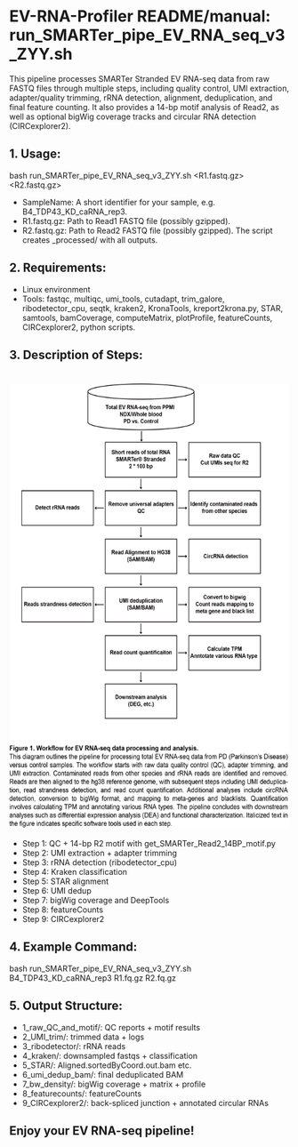 # EV-RNA-Profiler README/manual: run_SMARTer_pipe_EV_RNA_seq_v3_ZYY.sh
 This pipeline processes SMARTer Stranded EV RNA-seq data from raw FASTQ files through multiple steps, 
 including quality control, UMI extraction, adapter/quality trimming, rRNA detection, alignment, 
 deduplication, and final feature counting. It also provides a 14-bp motif analysis of Read2, 
 as well as optional bigWig coverage tracks and circular RNA detection (CIRCexplorer2).

 ## 1. Usage:
   bash run_SMARTer_pipe_EV_RNA_seq_v3_ZYY.sh <SampleName> <R1.fastq.gz> <R2.fastq.gz>
   - SampleName: A short identifier for your sample, e.g. B4_TDP43_KD_caRNA_rep3.
   - R1.fastq.gz: Path to Read1 FASTQ file (possibly gzipped).
   - R2.fastq.gz: Path to Read2 FASTQ file (possibly gzipped).
   The script creates <SampleName>_processed/ with all outputs.

 ## 2. Requirements:
   - Linux environment
   - Tools: fastqc, multiqc, umi_tools, cutadapt, trim_galore, ribodetector_cpu, seqtk, 
            kraken2, KronaTools, kreport2krona.py, STAR, samtools, bamCoverage, 
            computeMatrix, plotProfile, featureCounts, CIRCexplorer2, python scripts.

 ## 3. Description of Steps:
 # <img src="figures/EV-RNA_seq_pipeline.png" width="600" height="800" align="center"> </div> 
   - Step 1: QC + 14-bp R2 motif with get_SMARTer_Read2_14BP_motif.py
   - Step 2: UMI extraction + adapter trimming
   - Step 3: rRNA detection (ribodetector_cpu)
   - Step 4: Kraken classification
   - Step 5: STAR alignment
   - Step 6: UMI dedup
   - Step 7: bigWig coverage and DeepTools
   - Step 8: featureCounts
   - Step 9: CIRCexplorer2

## 4. Example Command:
   bash run_SMARTer_pipe_EV_RNA_seq_v3_ZYY.sh B4_TDP43_KD_caRNA_rep3 R1.fq.gz R2.fq.gz

## 5. Output Structure:
   - 1_raw_QC_and_motif/: QC reports + motif results
   - 2_UMI_trim/: trimmed data + logs
   - 3_ribodetector/: rRNA reads
   - 4_kraken/: downsampled fastqs + classification
   - 5_STAR/: Aligned.sortedByCoord.out.bam etc.
   - 6_umi_dedup_bam/: final deduplicated BAM
   - 7_bw_density/: bigWig coverage + matrix + profile
   - 8_featurecounts/: featureCounts
   - 9_CIRCexplorer2/: back-spliced junction + annotated circular RNAs

## Enjoy your EV RNA-seq pipeline!
